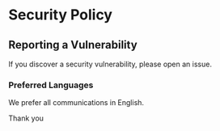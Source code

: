# Security Policy

## Reporting a Vulnerability

If you discover a security vulnerability, please open an issue.

### Preferred Languages

We prefer all communications in English.


Thank you 

